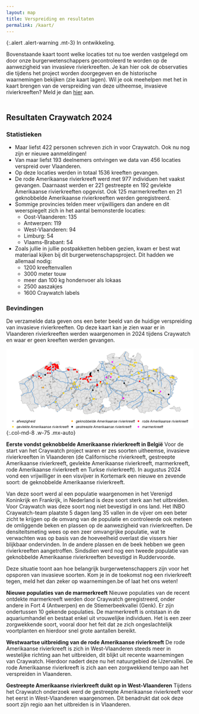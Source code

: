 ```yaml
---
layout: map
title: Verspreiding en resultaten
permalink: /kaart/
---
```


{:.alert .alert-warning .mt-3} 
In ontwikkeling.

Bovenstaande kaart toont welke locaties tot nu toe werden vastgelegd om door onze burgerwetenschappers gecontroleerd te worden op de aanwezigheid van invasieve rivierkreeften. Je kan hier ook de observaties die tijdens het project worden doorgegeven en de historische waarnemingen bekijken (zie kaart lagen). Wil je ook meehelpen met het in kaart brengen van de verspreiding van deze uitheemse, invasieve rivierkreeften? Meld je dan [hier](/aanmelden/) aan.
<br><br>

## Resultaten Craywatch 2024

### Statistieken
- Maar liefst 422 personen schreven zich in voor Craywatch. Ook nu nog zijn er nieuwe aanmeldingen! 
- Van maar liefst 193 deelnemers ontvingen we data van 456 locaties verspreid over Vlaanderen.
- Op deze locaties werden in totaal 1536 kreeften gevangen.
- De rode Amerikaanse rivierkreeft werd met 977 individuen het vaakst gevangen. Daarnaast werden er 221 gestreepte en 192 gevlekte Amerikaanse rivierkreeften opgevist. Ook 125 marmerkreeften en 21 geknobbelde Amerikaanse rivierkreeften werden geregistreerd.
- Sommige provincies telden meer vrijwilligers dan andere en dit weerspiegelt zich in het aantal bemonsterde locaties:
	- Oost-Vlaanderen: 135
	- Antwerpen: 119
	- West-Vlaanderen: 94
	- Limburg: 54
	- Vlaams-Brabant: 54
- Zoals jullie in jullie postpakketten hebben gezien, kwam er best wat materiaal kijken bij dit burgerwetenschapsproject. Dit hadden we allemaal nodig:
	- 1200 kreeftenvallen
	- 3000 meter touw
	- meer dan 100 kg hondenvoer als lokaas
	- 2500 aaszakjes
	- 1600 Craywatch labels

### Bevindingen
De verzamelde data geven ons een beter beeld van de huidige verspreiding van invasieve rivierkreeften. Op deze kaart kan je zien waar er in Vlaanderen rivierkreeften werden waargenomen in 2024 tijdens Craywatch en waar er geen kreeften werden gevangen.

 ![image](/assets/images/kaart_resultaten.png){:.col-md-8 .w-75 .mx-auto}

**Eerste vondst geknobbelde Amerikaanse rivierkreeft in België**
Voor de start van het Craywatch project waren er zes soorten uitheemse, invasieve rivierkreeften in Vlaanderen (de Californische rivierkreeft, gestreepte Amerikaanse rivierkreeft, gevlekte Amerikaanse rivierkreeft, marmerkreeft, rode Amerikaanse rivierkreeft en Turkse rivierkreeft). In augustus 2024 vond een vrijwilliger in een visvijver in Kortemark een nieuwe en zevende soort: de geknobbelde Amerikaanse rivierkreeft. 

Van deze soort werd al een populatie waargenomen in het Verenigd Koninkrijk en Frankrijk, in Nederland is deze soort sterk aan het uitbreiden. Voor Craywatch was deze soort nog niet bevestigd in ons land. Het INBO Craywatch-team plaatste 5 dagen lang 35 vallen in de vijver om een beter zicht te krijgen op de omvang van de populatie en controleerde ook meteen de omliggende beken en plassen op de aanwezigheid van rivierkreeften. De densiteitsmeting wees op een zeer omvangrijke populatie, wat te verwachten was op basis van de hoeveelheid overlast die vissers hier blijkbaar ondervinden. In de andere plassen en de beek hebben we geen rivierkreeften aangetroffen. Sindsdien werd nog een tweede populatie van geknobbelde Amerikaanse rivierkreeften bevestigd in Ruddervoorde.

Deze situatie toont aan hoe belangrijk burgerwetenschappers zijn voor het opsporen van invasieve soorten. Kom je in de toekomst nog een rivierkreeft tegen, meld het dan zeker op waarnemingen.be of laat het ons weten!

**Nieuwe populaties van de marmerkreeft**
Nieuwe populaties van de recent ontdekte marmerkreeft werden door Craywatch geregistreerd, onder andere in Fort 4 (Antwerpen) en de Stiemerbeekvallei (Genk). Er zijn ondertussen 10 gekende populaties. De marmerkreeft is ontstaan in de aquariumhandel en bestaat enkel uit vrouwelijke individuen. Het is een zeer zorgwekkende soort, vooral door het feit dat ze zich ongeslachtelijk voortplanten en hierdoor snel grote aantallen bereikt. 

**Westwaartse uitbreiding van de rode Amerikaanse rivierkreeft**
De rode Amerikaanse rivierkreeft is zich in West-Vlaanderen steeds meer in westelijke richting aan het uitbreiden, dit blijkt uit recente waarnemingen van Craywatch. Hierdoor nadert deze nu het natuurgebied de IJzervallei. De rode Amerikaanse rivierkreeft is zich aan een zorgwekkend tempo aan het verspreiden in Vlaanderen.

**Gestreepte Amerikaanse rivierkreeft duikt op in West-Vlaanderen**
Tijdens het Craywatch onderzoek werd de gestreepte Amerikaanse rivierkreeft voor het eerst in West-Vlaanderen waargenomen. Dit benadrukt dat ook deze soort zijn regio aan het uitbreiden is in Vlaanderen.

